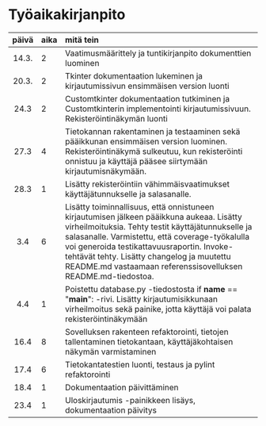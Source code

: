 # Työaikakirjanpito

| päivä | aika | mitä tein                                                                                                                                                                                                                                                                                                                                                     |
| :---: | :--- | :------------------------------------------------------------------------------------------------------------------------------------------------------------------------------------------------------------------------------------------------------------------------------------------------------------------------------------------------------------ |
| 14.3. | 2    | Vaatimusmäärittely ja tuntikirjanpito dokumenttien luominen                                                                                                                                                                                                                                                                                                   |
| 20.3. | 2    | Tkinter dokumentaation lukeminen ja kirjautumissivun ensimmäisen version luonti                                                                                                                                                                                                                                                                               |
| 24.3  | 2    | Customtkinter dokumentaation tutkiminen ja Customtkinterin implementointi kirjautumissivuun. Rekisteröintinäkymän luonti                                                                                                                                                                                                                                      |
| 27.3  | 4    | Tietokannan rakentaminen ja testaaminen sekä pääikkunan ensimmäisen version luominen. Rekisteröintinäkymä sulkeutuu, kun rekisteröinti onnistuu ja käyttäjä pääsee siirtymään kirjautumisnäkymään.                                                                                                                                                            |
| 28.3  | 1    | Lisätty rekisteröintiin vähimmäisvaatimukset käyttäjätunnukselle ja salasanalle.                                                                                                                                                                                                                                                                              |
|  3.4  | 6    | Lisätty toiminnallisuus, että onnistuneen kirjautumisen jälkeen pääikkuna aukeaa. Lisätty virheilmoituksia. Tehty testit käyttäjätunnukselle ja salasanalle. Varmistettu, että coverage-työkalulla voi generoida testikattavuusraportin. Invoke-tehtävät tehty. Lisätty changelog ja muutettu README.md vastaamaan referenssisovelluksen README.md-tiedostoa. |
|  4.4  | 1    | Poistettu database.py -tiedostosta if **name** == "**main**": -rivi. Lisätty kirjautumisikkunaan virheilmoitus sekä painike, jotta käyttäjä voi palata rekisteröintinäkymään                                                                                                                                                                                  |
| 16.4  | 8    | Sovelluksen rakenteen refaktorointi, tietojen tallentaminen tietokantaan, käyttäjäkohtaisen näkymän varmistaminen                                                                                                                                                                                                                                             |
| 17.4  | 6    | Tietokantatestien luonti, testaus ja pylint refaktorointi                                                                                                                                                                                                                                                                                                     |
| 18.4  | 1    | Dokumentaation päivittäminen                                                                                                                                                                                                                                                                                                                                  |
| 23.4  | 1    | Uloskirjautumis -painikkeen lisäys, dokumentaation päivitys                                                                                                                                                                                                                                                                                                   |
